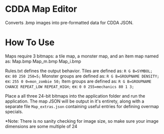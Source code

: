 # CDDA Map Editor

Converts .bmp images into pre-formatted data for CDDA JSON.

# How To Use
Maps require 3 bitmaps: a tile map, a monster map, and an item map named as:
  Map.bmp
  Map_m.bmp
  Map_i.bmp

Rules.txt defines the output behavior.
  Tiles are defined as:
  `R G B=SYMBOL;` ex: `80 250 250=5;`
  Monster groups are defined as:
  `R G B=GROUPNAME DENSITY;` ex: `255 0 0=mon_zombie 50;`
  Item groups are defined as: 
  `R G B=GROUPNAME CHANCE REPEAT_LOW REPEAT_HIGH;` ex: `0 0 255=mechanics 80 1 3;`

Place a all three 24-bit bitmaps into the application folder and run the application.
The map JSON will be output in it's entirety, along with a separate file `Map_extras.json` containing useful entries for defining overmap specials.

*Note: There is no sanity checking for image size, so make sure your image dimensions are some multiple of 24
